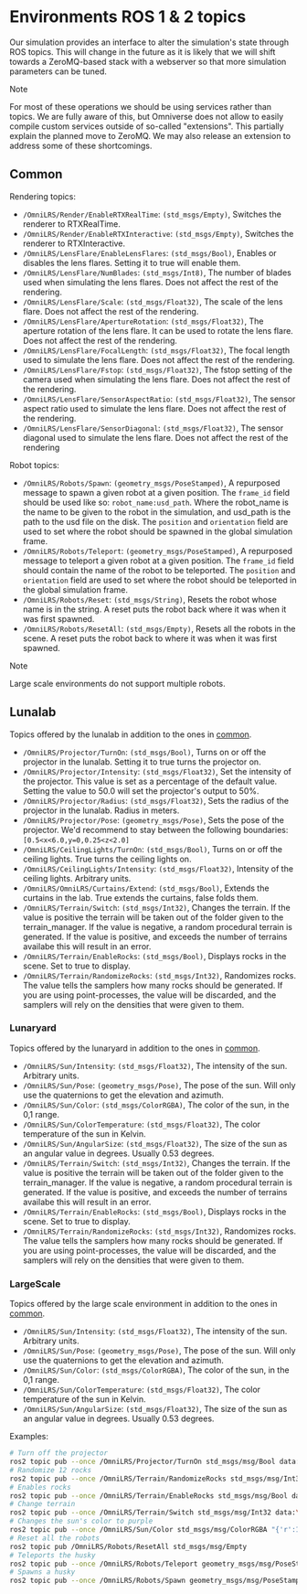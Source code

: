 # Environments ROS 1 & 2 topics

Our simulation provides an interface to alter the simulation's state through ROS topics. This will change in the future as it is likely that we will shift towards a ZeroMQ-based stack with a webserver so that more simulation parameters can be tuned.

> [!NOTE]
> For most of these operations we should be using services rather than topics. We are fully aware of this, but Omniverse does not allow to easily compile custom services outside of so-called "extensions". This partially explain the planned move to ZeroMQ. We may also release an extension to address some of these shortcomings.

## Common
Rendering topics:
- `/OmniLRS/Render/EnableRTXRealTime`: `(std_msgs/Empty)`, Switches the renderer to RTXRealTime.
- `/OmniLRS/Render/EnableRTXInteractive`: `(std_msgs/Empty)`, Switches the renderer to RTXInteractive.
- `/OmniLRS/LensFlare/EnableLensFlares`: `(std_msgs/Bool)`, Enables or disables the lens flares. Setting it to true will enable them.
- `/OmniLRS/LensFlare/NumBlades`: `(std_msgs/Int8)`, The number of blades used when simulating the lens flares. Does not affect the rest of the rendering.
- `/OmniLRS/LensFlare/Scale`: `(std_msgs/Float32)`, The scale of the lens flare. Does not affect the rest of the rendering.
- `/OmniLRS/LensFlare/ApertureRotation`: `(std_msgs/Float32)`, The aperture rotation of the lens flare. It can be used to rotate the lens flare. Does not affect the rest of the rendering.
- `/OmniLRS/LensFlare/FocalLength`: `(std_msgs/Float32)`, The focal length used to simulate the lens flare. Does not affect the rest of the rendering.
- `/OmniLRS/LensFlare/Fstop`: `(std_msgs/Float32)`, The fstop setting of the camera used when simulating the lens flare. Does not affect the rest of the rendering.
- `/OmniLRS/LensFlare/SensorAspectRatio`: `(std_msgs/Float32)`, The sensor aspect ratio used to simulate the lens flare. Does not affect the rest of the rendering.
- `/OmniLRS/LensFlare/SensorDiagonal`: `(std_msgs/Float32)`, The sensor diagonal used to simulate the lens flare. Does not affect the rest of the rendering

Robot topics:
- `/OmniLRS/Robots/Spawn`: `(geometry_msgs/PoseStamped)`, A repurposed message to spawn a given robot at a given position. The `frame_id` field should be used like so: `robot_name:usd_path`. Where the robot_name is the name to be given to the robot in the simulation, and usd_path is the path to the usd file on the disk. The `position` and `orientation` field are used to set where the robot should be spawned in the global simulation frame.
- `/OmniLRS/Robots/Teleport`: `(geometry_msgs/PoseStamped)`, A repurposed message to teleport a given robot at a given position. The `frame_id` field should contain the name of the robot to be teleported. The `position` and `orientation` field are used to set where the robot should be teleported in the global simulation frame.
- `/OmniLRS/Robots/Reset`: `(std_msgs/String)`, Resets the robot whose name is in the string. A reset puts the robot back where it was when it was first spawned.
- `/OmniLRS/Robots/ResetAll`: `(std_msgs/Empty)`, Resets all the robots in the scene. A reset puts the robot back to where it was when it was first spawned.

> [!NOTE]
> Large scale environments do not support multiple robots.

## Lunalab 
Topics offered by the lunalab in addition to the ones in [common](#common).
- `/OmniLRS/Projector/TurnOn`: `(std_msgs/Bool)`, Turns on or off the projector in the lunalab. Setting it to true turns the projector on.
- `/OmniLRS/Projector/Intensity`: `(std_msgs/Float32)`, Set the intensity of the projector. This value is set as a percentage of the default value. Setting the value to 50.0 will set the projector's output to 50%.
- `/OmniLRS/Projector/Radius`: `(std_msgs/Float32)`, Sets the radius of the projector in the lunalab. Radius in meters.
- `/OmniLRS/Projector/Pose`: `(geometry_msgs/Pose)`, Sets the pose of the projector. We'd recommend to stay between the following boundaries: `[0.5<x<6.0,y=0,0.25<z<2.0]`
- `/OmniLRS/CeilingLights/TurnOn`: `(std_msgs/Bool)`, Turns on or off the ceiling lights. True turns the ceiling lights on.
- `/OmniLRS/CeilingLights/Intensity`: `(std_msgs/Float32)`, Intensity of the ceiling lights. Arbitrary units.
- `/OmniLRS/OmniLRS/Curtains/Extend`: `(std_msgs/Bool)`, Extends the curtains in the lab. True extends the curtains, false folds them.
- `/OmniLRS/Terrain/Switch`: `(std_msgs/Int32)`, Changes the terrain. If the value is positive the terrain will be taken out of the folder given to the terrain_manager. If the value is negative, a random procedural terrain is generated. If the value is positive, and exceeds the number of terrains availabe this will result in an error.
- `/OmniLRS/Terrain/EnableRocks`: `(std_msgs/Bool)`, Displays rocks in the scene. Set to true to display.
- `/OmniLRS/Terrain/RandomizeRocks`: `(std_msgs/Int32)`, Randomizes rocks. The value tells the samplers how many rocks should be generated. If you are using point-processes, the value will be discarded, and the samplers will rely on the densities that were given to them.

### Lunaryard
Topics offered by the lunaryard in addition to the ones in [common](#common).
- `/OmniLRS/Sun/Intensity`: `(std_msgs/Float32)`, The intensity of the sun. Arbitrary units.
- `/OmniLRS/Sun/Pose`: `(geometry_msgs/Pose)`, The pose of the sun. Will only use the quaternions to get the elevation and azimuth.
- `/OmniLRS/Sun/Color`: `(std_msgs/ColorRGBA)`, The color of the sun, in the 0,1 range.
- `/OmniLRS/Sun/ColorTemperature`: `(std_msgs/Float32)`, The color temperature of the sun in Kelvin.
- `/OmniLRS/Sun/AngularSize`: `(std_msgs/Float32)`, The size of the sun as an angular value in degrees. Usually 0.53 degrees.
- `/OmniLRS/Terrain/Switch`: `(std_msgs/Int32)`, Changes the terrain. If the value is positive the terrain will be taken out of the folder given to the terrain_manager. If the value is negative, a random procedural terrain is generated. If the value is positive, and exceeds the number of terrains availabe this will result in an error.
- `/OmniLRS/Terrain/EnableRocks`: `(std_msgs/Bool)`, Displays rocks in the scene. Set to true to display.
- `/OmniLRS/Terrain/RandomizeRocks`: `(std_msgs/Int32)`, Randomizes rocks. The value tells the samplers how many rocks should be generated. If you are using point-processes, the value will be discarded, and the samplers will rely on the densities that were given to them.

### LargeScale
Topics offered by the large scale environment in addition to the ones in [common](#common).
- `/OmniLRS/Sun/Intensity`: `(std_msgs/Float32)`, The intensity of the sun. Arbitrary units.
- `/OmniLRS/Sun/Pose`: `(geometry_msgs/Pose)`, The pose of the sun. Will only use the quaternions to get the elevation and azimuth.
- `/OmniLRS/Sun/Color`: `(std_msgs/ColorRGBA)`, The color of the sun, in the 0,1 range.
- `/OmniLRS/Sun/ColorTemperature`: `(std_msgs/Float32)`, The color temperature of the sun in Kelvin.
- `/OmniLRS/Sun/AngularSize`: `(std_msgs/Float32)`, The size of the sun as an angular value in degrees. Usually 0.53 degrees.

Examples:
```bash
# Turn off the projector
ros2 topic pub --once /OmniLRS/Projector/TurnOn std_msgs/msg/Bool data:\ 0
# Randomize 12 rocks
ros2 topic pub --once /OmniLRS/Terrain/RandomizeRocks std_msgs/msg/Int32 data:\ 12
# Enables rocks
ros2 topic pub --once /OmniLRS/Terrain/EnableRocks std_msgs/msg/Bool data:\ 1
# Change terrain
ros2 topic pub --once /OmniLRS/Terrain/Switch std_msgs/msg/Int32 data:\ -1
# Changes the sun's color to purple
ros2 topic pub --once /OmniLRS/Sun/Color std_msgs/msg/ColorRGBA "{'r':1.0, 'g':0.0, 'b':1.0, 'a':0.0}"
# Reset all the robots
ros2 topic pub /OmniLRS/Robots/ResetAll std_msgs/msg/Empty 
# Teleports the husky
ros2 topic pub --once /OmniLRS/Robots/Teleport geometry_msgs/msg/PoseStamped "{'header':{'stamp':{'sec':0.0,'nanosec':0.0},'frame_id':'/husky'},pose:{'position':{'x':'10.0','y':5.0,'z': 1.0},'orientation':{'x':0.0,'y':0.0,'z':0.0,'w':1.0}}}"
# Spawns a husky
ros2 topic pub --once /OmniLRS/Robots/Spawn geometry_msgs/msg/PoseStamped "{'header':{'stamp':{'sec':0.0,'nanosec':0.0},'frame_id':'husky2:/home/antoine/Documents/Lunalab/assets/USD_Assets/robots/husky_vlp16.usd'},pose:{'position':{'x':'10.0','y':10.0,'z': 1.0},'orientation':{'x':0.0,'y':0.0,'z':0.0,'w':1.0}}}"
```
